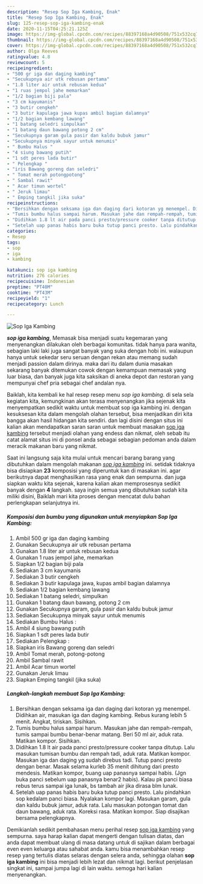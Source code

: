 ```yaml
---
description: "Resep Sop Iga Kambing, Enak"
title: "Resep Sop Iga Kambing, Enak"
slug: 125-resep-sop-iga-kambing-enak
date: 2020-11-15T04:25:21.125Z
image: https://img-global.cpcdn.com/recipes/88397168a4d90508/751x532cq70/sop-iga-kambing-foto-resep-utama.jpg
thumbnail: https://img-global.cpcdn.com/recipes/88397168a4d90508/751x532cq70/sop-iga-kambing-foto-resep-utama.jpg
cover: https://img-global.cpcdn.com/recipes/88397168a4d90508/751x532cq70/sop-iga-kambing-foto-resep-utama.jpg
author: Olga Reeves
ratingvalue: 4.8
reviewcount: 5
recipeingredient:
- "500 gr iga dan daging kambing"
- "Secukupnya air utk rebusan pertama"
- "1.8 liter air untuk rebusan kedua"
- "1 ruas jempol jahe memarkan"
- "1/2 bagian biji pala"
- "3 cm kayumanis"
- "3 butir cengkeh"
- "3 butir kapulaga jawa kupas ambil bagian dalamnya"
- "1/2 bagian kembang lawang"
- "1 batang seledri simpulkan"
- "1 batang daun bawang potong 2 cm"
- "Secukupnya garam gula pasir dan kaldu bubuk jamur"
- "Secukupnya minyak sayur untuk menumis"
- " Bumbu Halus "
- "4 siung bawang putih"
- "1 sdt peres lada butir"
- " Pelengkap "
- "iris Bawang goreng dan seledri"
- " Tomat merah potongpotong"
- " Sambal rawit"
- " Acar timun wortel"
- " Jeruk limau"
- " Emping tangkil jika suka"
recipeinstructions:
- "Bersihkan dengan seksama iga dan daging dari kotoran yg menempel. Didihkan air, masukan iga dan daging kambing. Rebus kurang lebih 5 menit. Angkat, tiriskan. Sisihkan."
- "Tumis bumbu halus sampai harum. Masukan jahe dan rempah-rempah, tumis sampai bumbu benar-benar matang. Beri 50 ml air, aduk rata. Matikan kompor. Sisihkan."
- "Didihkan 1.8 lt air pada panci presto/pressure cooker tanpa ditutup. Lalu masukan tumisan bumbu dan rempah tadi, aduk rata. Matikan kompor. Masukan iga dan daging yg sudah direbus tadi. Tutup panci presto dengan benar. Masak selama kurleb 35 menit dihitung dari presto mendesis. Matikan kompor, buang uap panasnya sampai habis. (Jgn buka panci sebelum uap panasnya benar2 habis). Kalau pk panci biasa rebus terus sampai iga lunak, bs tambah air jika dirasa blm lunak."
- "Setelah uap panas habis baru buka tutup panci presto. Lalu pindahkan sop kedalam panci biasa. Nyalakan kompor lagi. Masukan garam, gula dan kaldu bubuk jamur, aduk rata. Lalu masukan potongan tomat dan daun bawang, aduk rata. Koreksi rasa. Matikan kompor. Siap disajikan bersama pelengkapnya."
categories:
- Resep
tags:
- sop
- iga
- kambing

katakunci: sop iga kambing 
nutrition: 276 calories
recipecuisine: Indonesian
preptime: "PT40M"
cooktime: "PT43M"
recipeyield: "1"
recipecategory: Lunch

---
```



![Sop Iga Kambing](https://img-global.cpcdn.com/recipes/88397168a4d90508/751x532cq70/sop-iga-kambing-foto-resep-utama.jpg)

<b><i>sop iga kambing</i></b>, Memasak bisa menjadi suatu kegemaran yang menyenangkan dilakukan oleh berbagai komunitas. tidak hanya para wanita, sebagian laki laki juga sangat banyak yang suka dengan hobi ini. walaupun hanya untuk sekedar seru seruan dengan rekan atau memang sudah menjadi passion dalam dirinya. maka dari itu dalam dunia masakan sekarang banyak ditemukan cowok dengan kemampuan memasak yang luar biasa, dan banyak juga kita saksikan di aneka depot dan restoran yang mempunyai chef pria sebagai chef andalan nya.

Baiklah, kita kembali ke hal resep resep menu <i>sop iga kambing</i>. di sela sela kegiatan kita, kemungkinan akan terasa menyenangkan jika sejenak kita menyempatkan sedikit waktu untuk membuat sop iga kambing ini. dengan kesuksesan kita dalam mengolah olahan tersebut, bisa menjadikan diri kita bangga akan hasil hidangan kita sendiri. dan lagi disini dengan situs ini kalian akan mendapatkan saran saran untuk membuat masakan <u>sop iga kambing</u> tersebut menjadi olahan yang endess dan nikmat, oleh sebab itu catat alamat situs ini di ponsel anda sebagai sebagian pedoman anda dalam meracik makanan baru yang nikmat.




Saat ini langsung saja kita mulai untuk mencari barang barang yang dibutuhkan dalam mengolah makanan <u><i>sop iga kambing</i></u> ini. setidak tidaknya bisa disiapkan <b>23</b> komposisi yang diperuntuk kan di masakan ini. agar berikutnya dapat menghasilkan rasa yang enak dan sempurna. dan juga siapkan waktu kita sejenak, karena kalian akan memprosesnya sedikit banyak dengan <b>4</b> langkah. saya ingin semua yang dibutuhkan sudah kita miliki disini, Baiklah mari kita proses dengan mencatat dulu bahan perlengkapan selanjutnya ini.

<!--inarticleads1-->

##### Komposisi dan bumbu yang digunakan untuk menyiapkan Sop Iga Kambing:

1. Ambil 500 gr iga dan daging kambing
1. Gunakan Secukupnya air utk rebusan pertama
1. Gunakan 1.8 liter air untuk rebusan kedua
1. Gunakan 1 ruas jempol jahe, memarkan
1. Siapkan 1/2 bagian biji pala
1. Sediakan 3 cm kayumanis
1. Sediakan 3 butir cengkeh
1. Sediakan 3 butir kapulaga jawa, kupas ambil bagian dalamnya
1. Sediakan 1/2 bagian kembang lawang
1. Sediakan 1 batang seledri, simpulkan
1. Gunakan 1 batang daun bawang, potong 2 cm
1. Gunakan Secukupnya garam, gula pasir dan kaldu bubuk jamur
1. Sediakan Secukupnya minyak sayur untuk menumis
1. Sediakan  Bumbu Halus :
1. Ambil 4 siung bawang putih
1. Siapkan 1 sdt peres lada butir
1. Sediakan  Pelengkap :
1. Siapkan iris Bawang goreng dan seledri
1. Ambil  Tomat merah, potong-potong
1. Ambil  Sambal rawit
1. Ambil  Acar timun wortel
1. Gunakan  Jeruk limau
1. Siapkan  Emping tangkil (jika suka)




<!--inarticleads2-->

##### Langkah-langkah membuat Sop Iga Kambing:

1. Bersihkan dengan seksama iga dan daging dari kotoran yg menempel. Didihkan air, masukan iga dan daging kambing. Rebus kurang lebih 5 menit. Angkat, tiriskan. Sisihkan.
1. Tumis bumbu halus sampai harum. Masukan jahe dan rempah-rempah, tumis sampai bumbu benar-benar matang. Beri 50 ml air, aduk rata. Matikan kompor. Sisihkan.
1. Didihkan 1.8 lt air pada panci presto/pressure cooker tanpa ditutup. Lalu masukan tumisan bumbu dan rempah tadi, aduk rata. Matikan kompor. Masukan iga dan daging yg sudah direbus tadi. Tutup panci presto dengan benar. Masak selama kurleb 35 menit dihitung dari presto mendesis. Matikan kompor, buang uap panasnya sampai habis. (Jgn buka panci sebelum uap panasnya benar2 habis). Kalau pk panci biasa rebus terus sampai iga lunak, bs tambah air jika dirasa blm lunak.
1. Setelah uap panas habis baru buka tutup panci presto. Lalu pindahkan sop kedalam panci biasa. Nyalakan kompor lagi. Masukan garam, gula dan kaldu bubuk jamur, aduk rata. Lalu masukan potongan tomat dan daun bawang, aduk rata. Koreksi rasa. Matikan kompor. Siap disajikan bersama pelengkapnya.




Demikianlah sedikit pembahasan menu perihal resep <u>sop iga kambing</u> yang sempurna. saya harap kalian dapat mengerti dengan tulisan diatas, dan anda dapat membuat ulang di masa datang untuk di sajikan dalam berbagai even even keluarga atau sahabat anda. kamu bisa menambahkan resep resep yang tertulis diatas selaras dengan selera anda, sehingga olahan <b>sop iga kambing</b> ini bisa menjadi lebih lezat dan nikmat lagi. berikut penjelasan singkat ini, sampai jumpa lagi di lain waktu. semoga hari kalian menyenangkan.
